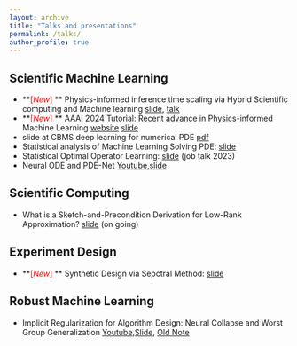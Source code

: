 ```yaml
---
layout: archive
title: "Talks and presentations"
permalink: /talks/
author_profile: true
---
```



## Scientific Machine Learning
- **<font color='red'>[*New*]</font> ** Physics-informed inference time scaling via Hybrid Scientific computing and Machine learning [slide](https://2prime.github.io/files/debiasandprecondition.pdf), [talk](https://www.youtube.com/watch?v=orbGuqVLAp4)
- **<font color='red'>[*New*]</font> ** AAAI 2024 Tutorial: Recent advance in Physics-informed Machine Learning  [website](https://sites.google.com/view/aaai-2024-tutorial-piml/) [slide](https://2prime.github.io/files/SML/piml_aaai.pdf)
- slide at CBMS deep learning for numerical PDE [pdf](https://2prime.github.io/files/CBMS_dlpde.pdf)
- Statistical analysis of Machine Learning Solving PDE: [slide](https://2prime.github.io/files/mlpde.pdf)
- Statistical Optimal Operator Learning: [slide](https://2prime.github.io/files/oplearning.pdf) (job talk 2023)
- Neural ODE and PDE-Net [Youtube](https://www.youtube.com/watch?v=URZG4ksH06g),[slide](https://2prime.github.io/files/ODETalk%20(1).pdf)
## Scientific Computing
- What is a Sketch-and-Precondition Derivation for Low-Rank Approximation? [slide](https://2prime.github.io/files/sketchandprecondition.pdf) (on going)

## Experiment Design
- **<font color='red'>[*New*]</font> ** Synthetic Design via Sepctral Method: [slide](https://2prime.github.io/files/SD.pdf)
## Robust Machine Learning
- Implicit Regularization for Algorithm Design: Neural Collapse and Worst Group Generalization [Youtube](https://www.youtube.com/watch?v=bM6jdI-T8CM),[Slide](https://drive.google.com/file/d/1UA5yr8W1iDdccZBbuA7xJioQ45q2RLZq/view), [Old Note](https://www.overleaf.com/read/dxfkrjkhnfqr)


